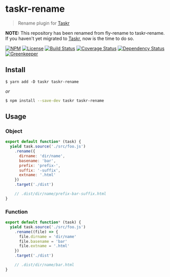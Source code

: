 # taskr-rename
> Rename plugin for [Taskr][]

**NOTE:** This repository has been renamed from fly-rename to taskr-rename. If you haven't yet migrated to [Taskr][], now is the time to do so.

[![NPM][npm-shield]][npm]
[![License][license-shield]][license]
[![Build Status][travis-ci-shield]][travis-ci]
[![Coverage Status][codecov-shield]][codecov]
[![Dependency Status][david-dm-shield]][david-dm]
[![Greenkeeper][greenkeeper-shield]][greenkeeper]

## Install

```yarn
$ yarn add -D taskr taskr-rename
```
*or*
```bash
$ npm install --save-dev taskr taskr-rename
```

## Usage

### Object
```js
export default function* (task) {
  yield task.source('./src/foo.js')
    .rename({
      dirname: 'dir/name',
      basename: 'bar',
      prefix: 'prefix-',
      suffix: '-suffix',
      extname: '.html'
    })
    .target('./dist')

    // .dist/dir/name/prefix-bar-suffix.html
}
```

### Function
```js
export default function* (task) {
  yield task.source('./src/foo.js')
    .rename((file) => {
      file.dirname = 'dir/name'
      file.basename = 'bar'
      file.extname = '.html'
    })
    .target('./dist')

    // .dist/dir/name/bar.html
}
```

[Taskr]: https://github.com/lukeed/taskr

[npm]: https://npmjs.com/package/taskr-rename
[npm-shield]: https://img.shields.io/npm/v/taskr-rename.svg

[license]: ./LICENSE
[license-shield]: https://img.shields.io/npm/l/taskr-rename.svg

[travis-ci]: https://travis-ci.org/caseyWebb/taskr-rename/
[travis-ci-shield]: https://img.shields.io/travis/caseyWebb/taskr-rename/master.svg

[codecov]: https://codecov.io/gh/caseyWebb/taskr-rename
[codecov-shield]: https://img.shields.io/codecov/c/github/caseyWebb/taskr-rename.svg

[david-dm]: https://david-dm.org/caseyWebb/taskr-rename#type=peer
[david-dm-shield]: https://img.shields.io/david/peer/caseyWebb/taskr-rename.svg

[greenkeeper]: https://greenkeeper.io/
[greenkeeper-shield]: https://badges.greenkeeper.io/caseyWebb/taskr-rename.svg
